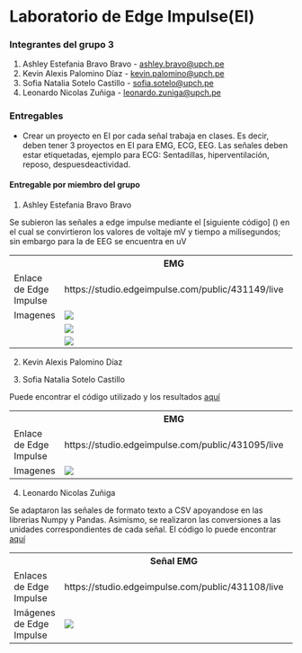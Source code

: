 # Laboratorio de Edge Impulse(EI)

### Integrantes del grupo 3

1. Ashley Estefania Bravo Bravo - ashley.bravo@upch.pe
2. Kevin Alexis Palomino Díaz - kevin.palomino@upch.pe
3. Sofia Natalia Sotelo Castillo - sofia.sotelo@upch.pe
4. Leonardo Nicolas Zuñiga - leonardo.zuniga@upch.pe

### Entregables

* Crear un proyecto en EI por cada señal trabaja en clases. Es decir, deben tener 3 proyectos en EI para EMG, ECG, EEG. Las señales deben estar etiquetadas, ejemplo para ECG: Sentadillas, hiperventilación, reposo, despuesdeactividad.


#### Entregable por miembro del grupo

1. Ashley Estefania Bravo Bravo

Se subieron las señales a edge impulse mediante el [siguiente código] () en el cual se convirtieron los valores de voltaje mV y tiempo a milisegundos; sin embargo para la de EEG se encuentra en uV

<table>
<tr>
<th></th>
<th>EMG</th>
<th>ECG</th>
<th>EEG</th>
</tr>
<tr>
<td>Enlace de Edge Impulse</td>
<td>https://studio.edgeimpulse.com/public/431149/live</td>
<td>https://studio.edgeimpulse.com/public/431151/live</td>
<td>https://studio.edgeimpulse.com/public/431152/live</td>

</tr>
<tr>
<td>Imagenes</td>
<td><img src="https://github.com/sofia-is-a-panda/ISB_2024_G3/blob/main/ISB/Im%C3%A1genes%20-%20Multimedia/Multimedia%20-%20Lab%2011/Reposo_EMG_Ashley.png"></td>
<td><img src="https://github.com/sofia-is-a-panda/ISB_2024_G3/blob/main/ISB/Im%C3%A1genes%20-%20Multimedia/Multimedia%20-%20Lab%2011/Reposo-EKG.png"></td>
<td><img src="https://github.com/sofia-is-a-panda/ISB_2024_G3/blob/main/ISB/Im%C3%A1genes%20-%20Multimedia/Multimedia%20-%20Lab%2011/Reposo1-EEG.png"></td>

</tr>

</tr>
<tr>
<td></td>
<td><img src="https://github.com/sofia-is-a-panda/ISB_2024_G3/blob/main/ISB/Im%C3%A1genes%20-%20Multimedia/Multimedia%20-%20Lab%2011/Oposicion_EMG_Ashley.png"></td>
<td><img src="https://github.com/sofia-is-a-panda/ISB_2024_G3/blob/main/ISB/Im%C3%A1genes%20-%20Multimedia/Multimedia%20-%20Lab%2011/Ejercicio-EKG.png"></td>
<td><img src="https://github.com/sofia-is-a-panda/ISB_2024_G3/blob/main/ISB/Im%C3%A1genes%20-%20Multimedia/Multimedia%20-%20Lab%2011/ProblemasMAT1-EEG.png"></td>

</tr>

</tr>
<tr>
<td></td>
<td><img src="https://github.com/sofia-is-a-panda/ISB_2024_G3/blob/main/ISB/Im%C3%A1genes%20-%20Multimedia/Multimedia%20-%20Lab%2011/Tension_EMG_Ashley.png"></td>
<td><img src="https://github.com/sofia-is-a-panda/ISB_2024_G3/blob/main/ISB/Im%C3%A1genes%20-%20Multimedia/Multimedia%20-%20Lab%2011/Respiracion-EKG.png"></td>
<td></td>
</tr>


</table>

   
2. Kevin Alexis Palomino Díaz




   
3. Sofia Natalia Sotelo Castillo
   
Puede encontrar el código utilizado y los resultados [aquí](https://github.com/sofia-is-a-panda/ISB_2024_G3/blob/c886151c7cc6bf67c01d800638c551973d964960/ISB/Laboratorios/Laboratorio%2011/EI_sofia_sotelo.ipynb)

<table>
<tr>
<th></th>
<th>EMG</th>
<th>ECG</th>
<th>EEG</th>
</tr>
<tr>
<td>Enlace de Edge Impulse</td>
<td>https://studio.edgeimpulse.com/public/431095/live</td>
<td>https://studio.edgeimpulse.com/public/431064/live</td>
<td>https://studio.edgeimpulse.com/public/431065/live</td>

</tr>
<tr>
<td>Imagenes</td>
<td><img src="https://github.com/sofia-is-a-panda/ISB_2024_G3/blob/69b3ba02f43ad20cb4367499fa8610451c3b6cd4/ISB/Im%C3%A1genes%20-%20Multimedia/Multimedia%20-%20Lab%2011/emg_sotelo.png"></td>
<td><img src="https://github.com/sofia-is-a-panda/ISB_2024_G3/blob/69b3ba02f43ad20cb4367499fa8610451c3b6cd4/ISB/Im%C3%A1genes%20-%20Multimedia/Multimedia%20-%20Lab%2011/ecg_sotelo.png"></td>
<td><img src="https://github.com/sofia-is-a-panda/ISB_2024_G3/blob/69b3ba02f43ad20cb4367499fa8610451c3b6cd4/ISB/Im%C3%A1genes%20-%20Multimedia/Multimedia%20-%20Lab%2011/eeg_sotelo.png"></td>

</tr>

</table>

   
4. Leonardo Nicolas Zuñiga

Se adaptaron las señales de formato texto a CSV apoyandose en las librerias Numpy y Pandas. Asimismo, se realizaron las conversiones a las unidades correspondientes de cada señal. El código lo puede encontrar [aquí](https://github.com/sofia-is-a-panda/ISB_2024_G3/blob/6196f59af8904ec45cff47e7601a9cc615fae92f/ISB/Laboratorios/Laboratorio%2011/EI_Leonardo_Zuniga.ipynb)

<table>
<tr>
<th></th>
<th>Señal EMG</th>
<th>Señal ECG</th>
<th>Señal EEG</th>
</tr>
<tr>
<td>Enlaces de Edge Impulse</td>
<td>https://studio.edgeimpulse.com/public/431108/live</td>
<td>https://studio.edgeimpulse.com/public/431106/live</td>
<td>https://studio.edgeimpulse.com/public/431107/live</td>

</tr>
<tr>
<td>Imágenes de Edge Impulse</td>
<td><img src="https://github.com/sofia-is-a-panda/ISB_2024_G3/blob/6196f59af8904ec45cff47e7601a9cc615fae92f/ISB/Im%C3%A1genes%20-%20Multimedia/Multimedia%20-%20Lab%2011/emg_leo.png"></td>
<td><img src="https://github.com/sofia-is-a-panda/ISB_2024_G3/blob/6196f59af8904ec45cff47e7601a9cc615fae92f/ISB/Im%C3%A1genes%20-%20Multimedia/Multimedia%20-%20Lab%2011/ECG_leo.png"></td>
<td><img src="https://github.com/sofia-is-a-panda/ISB_2024_G3/blob/6196f59af8904ec45cff47e7601a9cc615fae92f/ISB/Im%C3%A1genes%20-%20Multimedia/Multimedia%20-%20Lab%2011/EEG_leo.png"></td>